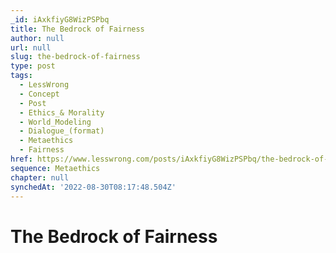 ```yaml
---
_id: iAxkfiyG8WizPSPbq
title: The Bedrock of Fairness
author: null
url: null
slug: the-bedrock-of-fairness
type: post
tags:
  - LessWrong
  - Concept
  - Post
  - Ethics_& Morality
  - World_Modeling
  - Dialogue_(format)
  - Metaethics
  - Fairness
href: https://www.lesswrong.com/posts/iAxkfiyG8WizPSPbq/the-bedrock-of-fairness
sequence: Metaethics
chapter: null
synchedAt: '2022-08-30T08:17:48.504Z'
---
```


# The Bedrock of Fairness
